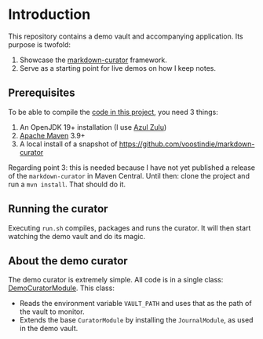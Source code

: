 # Introduction

This repository contains a demo vault and accompanying application. Its purpose is twofold:

1. Showcase the [markdown-curator](https://github.com/voostindie/markdown-curator) framework.
2. Serve as a starting point for live demos on how I keep notes.

## Prerequisites

To be able to compile the [code in this project](application/), you need 3 things:

1. An OpenJDK 19+ installation (I use [Azul Zulu](https://www.azul.com/downloads/?package=jdk))
2. [Apache Maven](https://maven.apache.org) 3.9+
3. A local install of a snapshot of <https://github.com/voostindie/markdown-curator>

Regarding point 3: this is needed because I have not yet published a release of the `markdown-curator` in Maven Central. Until then: clone the project and run a `mvn install`. That should do it.

## Running the curator

Executing `run.sh` compiles, packages and runs the curator. It will then start watching the demo vault and do its magic.

## About the demo curator

The demo curator is extremely simple. All code is in a single class: [DemoCuratorModule](application/src/main/java/nl/ulso/markdown_curator/demo/DemoCuratorModule.java). This class:

- Reads the environment variable `VAULT_PATH` and uses that as the path of the vault to monitor.
- Extends the base `CuratorModule` by installing the `JournalModule`, as used in the demo vault.
